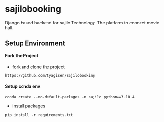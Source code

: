 # sajilobooking
Django based backend for sajilo Technology. The platform to connect movie hall.

## Setup Environment
#### Fork the Project
- fork and clone the project 
```shell
https://github.com/tyagisen/sajilobooking
```
#### Setup conda env
```shell
conda create --no-default-packages -n sajilo python==3.10.4
```
- install packages
```shell
pip install -r requirements.txt
```
